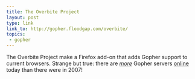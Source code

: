 ```yaml
---
title: The Overbite Project
layout: post
type: link
link_to: http://gopher.floodgap.com/overbite/
topics:
 - gopher
---
```

The Overbite Project make a Firefox add-on that adds Gopher support to current browsers. Strange but true: there are _[more](http://en.wikipedia.org/wiki/Gopher_%28protocol%29#Availability_of_Gopher_today "Wikipedia: Availability of Gopher today")_ Gopher servers [online](gopher://gopher.floodgap.com/1/world) today than there were in 2007!
